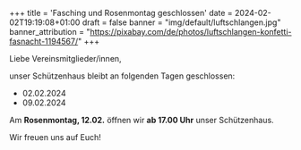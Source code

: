 +++
title = 'Fasching und Rosenmontag geschlossen'
date = 2024-02-02T19:19:08+01:00
draft = false
banner = "img/default/luftschlangen.jpg"
banner_attribution = "https://pixabay.com/de/photos/luftschlangen-konfetti-fasnacht-1194567/"
+++

Liebe Vereinsmitglieder/innen,

unser Schützenhaus bleibt an folgenden Tagen geschlossen:

* 02.02.2024
* 09.02.2024

Am __Rosenmontag, 12.02.__ öffnen wir __ab 17.00 Uhr__ unser Schützenhaus.

Wir freuen uns auf Euch!